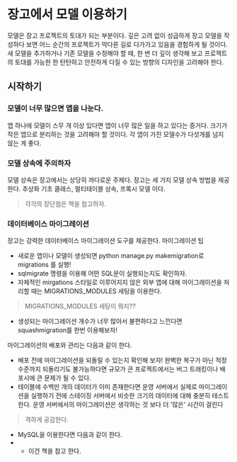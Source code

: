 # 장고에서 모델 이용하기
모델은 장고 프로젝트의 토대가 되는 부분이다. 깊은 고려 없이 성급하게 장고 모델을 작성하다 보면 어느 순간의 프로젝트가 막다른 길로 다가가고 있음을 경험하게 될 것이다.
새 모델을 추가하거나 기존 모델을 수정해야 할 때, 한 번 더 깊이 생각해 보고 프로젝트의 토대를 가능한 한 탄탄하고 안전하게 다질 수 있는 방향의 디자인을 고려해야 한다.

## 시작하기
### 모델이 너무 많으면 앱을 나눈다.
앱 하나에 모델이 스무 개 이상 있다면 앱이 너무 많은 일을 하고 있다는 증거다. 크기가 작은 앱으로 분리하는 것을 고려해야 할 것이다. 각 앱이 가진 모델수가 다섯개를 넘지 않는 게 좋다.

### 모델 상속에 주의하자
모델 상속은 장고에서는 상당히 까다로운 주제다. 장고는 세 가지 모델 상속 방법을 제공한다. 추상화 기초 클래스, 멀티테이블 상속, 프록시 모델 이다.
> 각각의 장단점은 책을 참고하자.

### 데이터베이스 마이그레이션
장고는 강력한 데이터베이스 마이그레이션 도구를 제공한다.
마이그레이션 팁
- 새로운 앱이나 모델이 생성되면 python manage.py makemigration로 migrations 를 실행!
- sqlmigrate 명령을 이용해 어떤 SQL문이 실행되는지도 확인하자.
- 자체적인 mirgations 스타일로 이루어지지 않은 외부 앱에 대해 마이그레이션을 처리할 때는 MIGRATIONS_MODULES 세팅을 이용한다.

> MIGRATIONS_MODULES 세팅이 뭐지??

- 생성되는 마이그레이션 개수가 너무 많아서 불편하다고 느낀다면 squashmigration를 한번 이용해보자!

마이그레이션의 배포와 관리는 다음과 같이 한다.
- 배포 전에 마이그레이션을 되돌릴 수 있는지 확인해 보자! 완벽한 복구가 아닌 적정 수준까지 되돌리기도 불가능하다면 규모가 큰 프로젝트에서는 버그 트래킹이나 배포시에 큰 문제가 될 수 있다.
- 테이블에 수백만 개의 데이터가 이미 존재한다면 운영 서버에서 실제로 마이그레이션을 실행하기 전에 스테이징 서버에서 비슷한 크기의 데이터에 대해 충분히 테스트한다. 운영 서버에서의 마이그레이션은 생각하는 것 보다 더 '많은' 시간이 걸린다
> 격하게 공감한다.
- MySQL을 이용한다면 다음과 같이 한다.
- - 이건 책을 참고 한다.

